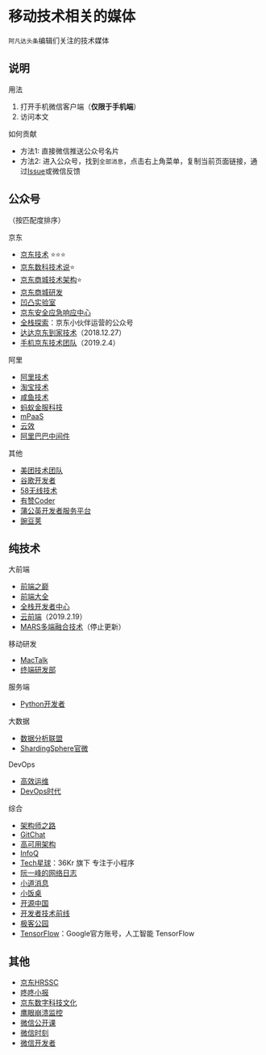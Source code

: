 # 移动技术相关的媒体
`阿凡达头条`编辑们关注的技术媒体


## 说明
用法
1. 打开手机微信客户端（**仅限于手机端**）
1. 访问本文

如何贡献
- 方法1: 直接微信推送公众号名片
- 方法2: 进入公众号，找到`全部消息`，点击右上角菜单，复制当前页面链接，通过[Issue](https://github.com/samzhou/mobile-tech-media/issues)或微信反馈



## 公众号

（按匹配度排序）

京东

- [京东技术](https://mp.weixin.qq.com/mp/profile_ext?action=home&__biz=MzU1MzE2NzIzMg==&scene=124&#wechat_redirect)  ⭐️⭐️⭐️
- [京东数科技术说](https://mp.weixin.qq.com/mp/profile_ext?action=home&__biz=MzI0MDc5NzQ2MQ==&scene=124&#wechat_redirect)⭐️
- [京东商城技术架构](https://mp.weixin.qq.com/mp/profile_ext?action=home&__biz=MzUzMjkwMjg3Mg==&scene=124&#wechat_redirect)⭐️ 
- [京东商城研发](https://mp.weixin.qq.com/mp/profile_ext?action=home&__biz=MzUyMDAxMjQ3Ng==&scene=124&#wechat_redirect)
- [凹凸实验室](https://mp.weixin.qq.com/mp/profile_ext?action=home&__biz=MzIxMzExMjYwOQ==&scene=124&#wechat_redirect)
- [京东安全应急响应中心](https://mp.weixin.qq.com/mp/profile_ext?action=home&__biz=MjM5OTk2MTMxOQ==&scene=124&#wechat_redirect)
- [全栈探索](https://mp.weixin.qq.com/mp/profile_ext?action=home&__biz=MzUxMDYxNTgwMA==&scene=124&#wechat_redirect)：京东小伙伴运营的公众号
- [达达京东到家技术](https://mp.weixin.qq.com/mp/profile_ext?action=home&__biz=MzAwMzg1ODMwNw==&scene=124&#wechat_redirect)（2018.12.27）
- [手机京东技术团队](https://mp.weixin.qq.com/mp/profile_ext?action=home&__biz=MzUxNTE1OTg3OQ==&scene=124&#wechat_redirect)（2019.2.4）

阿里
- [阿里技术](https://mp.weixin.qq.com/mp/profile_ext?action=home&__biz=MzIzOTU0NTQ0MA==&scene=124&#wechat_redirect)
- [淘宝技术](https://mp.weixin.qq.com/mp/profile_ext?action=home&__biz=MzAxNDEwNjk5OQ==&scene=124&#wechat_redirect)
- [咸鱼技术](https://mp.weixin.qq.com/mp/profile_ext?action=home&__biz=MzU4MDUxOTI5NA==&scene=124&#wechat_redirect)
- [蚂蚁金服科技](https://mp.weixin.qq.com/mp/profile_ext?action=home&__biz=MzI0Nzc3MTQyMw==&scene=124&#wechat_redirect)
- [mPaaS](https://mp.weixin.qq.com/mp/profile_ext?action=home&__biz=MzUyMDk2MzUzMQ==&scene=124&#wechat_redirect)
- [云效](https://mp.weixin.qq.com/mp/profile_ext?action=home&__biz=MzAxNDU0MTE0OA==&scene=124&#wechat_redirect)
- [阿里巴巴中间件](https://mp.weixin.qq.com/mp/profile_ext?action=home&__biz=MzU4NzU0MDIzOQ==&scene=124&#wechat_redirect)

其他
- [美团技术团队](https://mp.weixin.qq.com/mp/profile_ext?action=home&__biz=MjM5NjQ5MTI5OA==&scene=124&#wechat_redirect)
- [谷歌开发者](https://mp.weixin.qq.com/mp/profile_ext?action=home&__biz=MzAwODY4OTk2Mg==&scene=124&#wechat_redirect)
- [58无线技术](https://mp.weixin.qq.com/mp/profile_ext?action=home&__biz=MzI2NzI4MTEwNA==&scene=124&#wechat_redirect)
- [有赞Coder](https://mp.weixin.qq.com/mp/profile_ext?action=home&__biz=MzAxOTY5MDMxNA==&scene=124&#wechat_redirect)
- [蒲公英开发者服务平台](https://mp.weixin.qq.com/mp/profile_ext?action=home&__biz=MzAxMDAxNTg4Ng==&scene=124&#wechat_redirect)
- [豌豆荚](https://mp.weixin.qq.com/mp/profile_ext?action=home&__biz=MjM5MzAwMzA2MA==&scene=124&#wechat_redirect)


## 纯技术

大前端
- [前端之巅](https://mp.weixin.qq.com/mp/profile_ext?action=home&__biz=MzUxMzcxMzE5Ng==&scene=124&#wechat_redirect)
- [前端大全](https://mp.weixin.qq.com/mp/profile_ext?action=home&__biz=MzAxODE2MjM1MA==&scene=124&#wechat_redirect)
- [全栈开发者中心](https://mp.weixin.qq.com/mp/profile_ext?action=home&__biz=MjM5MzMyNzg0MA==&scene=124&#wechat_redirect)
- [云前端](https://mp.weixin.qq.com/mp/profile_ext?action=home&__biz=MzI0MDYzOTEyOA==&scene=124&#wechat_redirect)（2019.2.19）
- [MARS多端融合技术](https://mp.weixin.qq.com/mp/profile_ext?action=home&__biz=MzU2OTU4MTQ4Mg==&scene=124&#wechat_redirect)（停止更新）

移动研发
- [MacTalk](https://mp.weixin.qq.com/mp/profile_ext?action=home&__biz=MjM5ODQ2MDIyMA==&scene=124&#wechat_redirect)
- [终端研发部](https://mp.weixin.qq.com/mp/profile_ext?action=home&__biz=MzI3OTU0MzI4MQ==&scene=124&#wechat_redirect)



服务端
- [Python开发者](https://mp.weixin.qq.com/mp/profile_ext?action=home&__biz=MzA4MjEyNTA5Mw==&scene=124&#wechat_redirect)


大数据
- [数据分析联盟](https://mp.weixin.qq.com/mp/profile_ext?action=home&__biz=MjM5NTczNjE5Mw==&scene=124&#wechat_redirect)
- [ShardingSphere官微](https://mp.weixin.qq.com/mp/profile_ext?action=home&__biz=MzUzNjgwODk2Mw==&scene=124&#wechat_redirect)


DevOps
- [高效运维](https://mp.weixin.qq.com/mp/profile_ext?action=home&__biz=MzA4Nzg5Nzc5OA==&scene=124&#wechat_redirect)
- [DevOps时代](https://mp.weixin.qq.com/mp/profile_ext?action=home&__biz=MzI0Njc5ODkxMA==&scene=124&#wechat_redirect)

综合
- [架构师之路](https://mp.weixin.qq.com/mp/profile_ext?action=home&__biz=MjM5ODYxMDA5OQ==&scene=124&#wechat_redirect)
- [GitChat](https://mp.weixin.qq.com/mp/profile_ext?action=home&__biz=MzIyMjYyMzg3MA==&scene=124&#wechat_redirect)
- [高可用架构](https://mp.weixin.qq.com/mp/profile_ext?action=home&__biz=MzAwMDU1MTE1OQ==&scene=124&#wechat_redirect)
- [InfoQ](https://mp.weixin.qq.com/mp/profile_ext?action=home&__biz=MjM5MDE0Mjc4MA==&scene=124&#wechat_redirect)
- [Tech星球](https://mp.weixin.qq.com/mp/profile_ext?action=home&__biz=MzU5MTczNjIyNA==&scene=124&#wechat_redirect)：36Kr 旗下 专注于小程序
- [阮一峰的网络日志](https://mp.weixin.qq.com/mp/profile_ext?action=home&__biz=MzI4NjAxNjY4Nw==&scene=124&#wechat_redirect)
- [小道消息](https://mp.weixin.qq.com/mp/profile_ext?action=home&__biz=MjM5ODIyMTE0MA==&scene=124&#wechat_redirect)
- [小饭桌](https://mp.weixin.qq.com/mp/profile_ext?action=home&__biz=MzA3OTMxMDUzOQ==&scene=124&#wechat_redirect)
- [开源中国](https://mp.weixin.qq.com/mp/profile_ext?action=home&__biz=MjM5NzM0MjcyMQ==&scene=124&#wechat_redirect)
- [开发者技术前线](https://mp.weixin.qq.com/mp/profile_ext?action=home&__biz=MzIyMjQ0MTU0NA==&scene=124&#wechat_redirect)
- [极客公园](https://mp.weixin.qq.com/mp/profile_ext?action=home&__biz=MTMwNDMwODQ0MQ==&scene=124&#wechat_redirect)
- [TensorFlow](https://mp.weixin.qq.com/mp/profile_ext?action=home&__biz=MzU1OTMyNDcxMQ==&scene=126&bizpsid=0#wechat_redirect)：Google官方账号，人工智能 TensorFlow


## 其他
- [京东HRSSC](https://mp.weixin.qq.com/mp/profile_ext?action=home&__biz=MzI5NDgwODAzNg==&scene=124&#wechat_redirect)
- [咚咚小报](https://mp.weixin.qq.com/mp/profile_ext?action=home&__biz=MzA3MjUzNzczMA==&scene=124&#wechat_redirect)
- [京东数字科技文化](https://mp.weixin.qq.com/mp/profile_ext?action=home&__biz=MzIxOTM0NzMzMQ==&scene=124&#wechat_redirect)
- [鹰眼崩溃监控](https://mp.weixin.qq.com/mp/profile_ext?action=home&__biz=MzU5MTY2ODY4Ng==&scene=124&#wechat_redirect)
- [微信公开课](https://mp.weixin.qq.com/mp/profile_ext?action=home&__biz=MjM5NTE4Njc4NQ==&scene=124&#wechat_redirect)
- [微信时刻](https://mp.weixin.qq.com/mp/profile_ext?action=home&__biz=MjM5MDYxMzg2NQ==&scene=124&#wechat_redirect)
- [微信开发者](https://mp.weixin.qq.com/mp/profile_ext?action=home&__biz=MjM5NDAxMDg4MA==&scene=124&#wechat_redirect)

